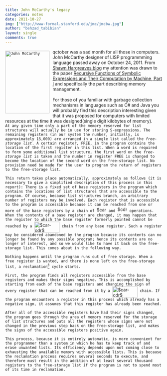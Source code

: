 ```yaml
---
title: John McCarthy's legacy
categories: notes
date: 2011-10-27
img: ["http://www-formal.stanford.edu/jmc/jmcbw.jpg"]
author: "behzad_tabibian"
layout: single
comments: true
---
```

<div style="display:inline;float:left;margin-top:5px;margin-right:10px;margin-bottom:0px;margin-left:0px"><code><a href="http://www-formal.stanford.edu/jmc/jmcbw.jpg" imageanchor="1" rel="nofollow"><img alt="John McCarthy" border="0" height="200" src="http://www-formal.stanford.edu/jmc/jmcbw.jpg" width="142"/></a></code></div><div>qctober was a sad month for all those in computers. John McCarthy designer of LISP programmming language passed away on October 24, 2011. From <a href="http://blogs.msdn.com/b/shawnhar/" rel="nofollow" target="_blank">Shawn Hargreaves blog</a> my attention was drawn to the paper <a href="http://www-formal.stanford.edu/jmc/recursive/recursive.html" rel="nofollow" target="_blank">Recursive Functions of Symbolic Expressions and Their Computation by Machine, Part I</a> and specifically the part describing memory management. </div><div><br/></div><div>For those of you familiar with garbage collection mechanisms in languages such as C# and Java you will probably find this description interesting given that it was proposed for computers with limited resources at the time it was designed(single digit kilobytes of memory). </div>


<!--break-->

<div class="sites-codeblock sites-codesnippet-block"><code>At any given time only a part of the memory reserved for list structures will actually be in use for storing S-expressions. The remaining registers (in our system the number, initially, is approximately 15,000) are arranged in a single list called the</code><code> </code><em><code>free-storage list</code></em><code>. A certain register, FREE, in the program contains the location of the first register in this list. When a word is required to form some additional list structure, the first word on the</code><code> </code><em><code>free-storage list</code></em><code> </code><code>is taken and the number in register FREE is changed to become the location of the second word on the free-storage list. No provision need be made for the user to program the return of registers to the free-storage list.</code><p><code>This return takes place automatically, approximately as follows (it is necessary to give a simplified description of this process in this report): There is a fixed set of base registers in the program which contains the locations of list structures that are accessible to the program. Of course, because list structures branch, an arbitrary number of registers may be involved. Each register that is accessible to the program is accessible because it can be reached from one or more of the base registers by a chain of</code><code> </code><img align="bottom" alt="$car$" border="0" height="16" src="http://www-formal.stanford.edu/jmc/recursive/img210.png" width="31"/><code> </code><code>and</code><code> </code><img align="bottom" alt="$cdr$" border="0" height="17" src="http://www-formal.stanford.edu/jmc/recursive/img211.png" width="31"/><code> </code><code>operations. When the contents of a base register are changed, it may happen that the register to which the base register formerly pointed cannot be reached by a</code><code> </code><img align="middle" alt="$car-cdr$" border="0" height="35" src="http://www-formal.stanford.edu/jmc/recursive/img212.png" width="81"/><code> </code><code>chain from any base register. Such a register may be considered abandoned by the program because its contents can no longer be found by any possible program; hence its contents are no longer of interest, and so we would like to have it back on the free-storage list. This comes about in the following way.</code></p><p><code>Nothing happens until the program runs out of free storage. When a free register is wanted, and there is none left on the free-storage list, a reclamation</code><a href="http://www-formal.stanford.edu/jmc/recursive/footnode.html#foot357" name="tex2html8" rel="nofollow"><sup><code>8</code></sup></a><code> </code><code>cycle starts.</code></p><p><code>First, the program finds all registers accessible from the base registers and makes their signs negative. This is accomplished by starting from each of the base registers and changing the sign of every register that can be reached from it by a</code><code> </code><img align="middle" alt="$car-cdr$" border="0" height="35" src="http://www-formal.stanford.edu/jmc/recursive/img212.png" width="81"/><code> </code><code>chain. If the program encounters a register in this process which already has a negative sign, it assumes that this register has already been reached.</code></p><p><code>After all of the accessible registers have had their signs changed, the program goes through the area of memory reserved for the storage of list structures and puts all the registers whose signs were not changed in the previous step back on the free-storage list, and makes the signs of the accessible registers positive again.</code></p><p><code>This process, because it is entirely automatic, is more convenient for the programmer than a system in which he has to keep track of and erase unwanted lists. Its efficiency depends upon not coming close to exhausting the available memory with accessible lists. This is because the reclamation process requires several seconds to execute, and therefore must result in the addition of at least several thousand registers to the free-storage list if the program is not to spend most of its time in reclamation.</code><code> </code></p></div>
